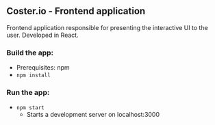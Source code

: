 ## Coster.io - Frontend application

Frontend application responsible for presenting the interactive UI to the user. Developed in React.

### Build the app:
* Prerequisites: npm
* `npm install`

### Run the app:
- `npm start`
    - Starts a development server on localhost:3000
